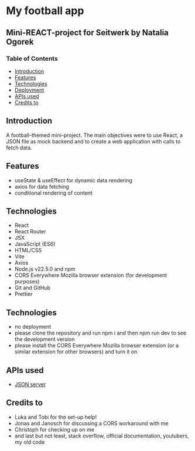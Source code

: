 # My football app

## Mini-REACT-project for Seitwerk by Natalia Ogorek


### Table of Contents

- [Introduction](#introduction)
- [Features](#features)
- [Technologies](#technologies)
- [Deployment](#deployment)
- [APIs used](#apis-used)
- [Credits to](#credits)

## Introduction

A football-themed mini-project.
The main objectives were to use React, a JSON file as mock backend and to create a web application with calls to fetch data.

## Features

- useState & useEffect for dynamic data rendering
- axios for data fetching
- conditional rendering of content

## Technologies

- React
- React Router
- JSX
- JavaScript (ES6)
- HTML/CSS
- Vite
- Axios
- Node.js v22.5.0 and npm
- CORS Everywhere Mozilla browser extension (for development purposes)
- Git and GitHub
- Prettier

## Technologies

- no deployment
- please clone the repository and run npm i and then npm run dev to see the development version
- please install the CORS Everywhere Mozilla browser extension (or a similar extension for other browsers) and turn it on

## APIs used

- [JSON server](https://data.tipp.page/json_export/data.json)

## Credits to

- Luka and Tobi for the set-up help!
- Jonas and Janosch for discussing a CORS workaround with me
- Christoph for checking up on me
- and last but not least, stack overflow, official documentation, youtubers, my old code
